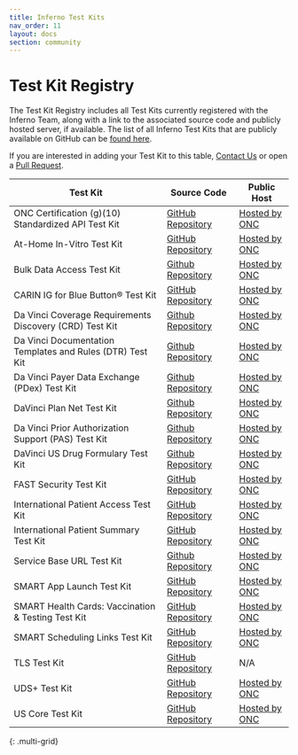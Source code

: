 ```yaml
---
title: Inferno Test Kits
nav_order: 11
layout: docs
section: community
---
```


# Test Kit Registry

The Test Kit Registry includes all Test Kits currently registered with the Inferno Team, along with a link to the associated source code and publicly hosted server, if available. The list of all Inferno Test Kits that are publicly available on GitHub can be [found here](https://github.com/inferno-framework/inferno-core/network/dependents).

If you are interested in adding your Test Kit to this table, [Contact Us](/about/who.html)
or open a [Pull Request](https://github.com/inferno-framework/inferno-framework.github.io/blob/main/community/test-kits.md).

| Test Kit      | Source Code | Public Host |
|---------------|-------------|-------------|
| ONC Certification (g)(10) Standardized API Test Kit | [GitHub Repository](https://github.com/onc-healthit/onc-certification-g10-test-kit) &emsp; | [Hosted by ONC](https://inferno.healthit.gov) |
| At-Home In-Vitro Test Kit | [GitHub Repository](https://github.com/inferno-framework/at-home-in-vitro-test-kit) | [Hosted by ONC](https://inferno.healthit.gov) |
| Bulk Data Access Test Kit | [Github Repository](https://github.com/inferno-framework/bulk-data-test-kit) | [Hosted by ONC](https://inferno.healthit.gov) |
| CARIN IG for Blue Button® Test Kit | [GitHub Repository](https://github.com/inferno-framework/carin-for-blue-button-test-kit) | [Hosted by ONC](https://inferno.healthit.gov) |
| Da Vinci Coverage Requirements Discovery (CRD) Test Kit | [Github Repository](https://github.com/inferno-framework/davinci-crd-test-kit) | [Hosted by ONC](https://inferno.healthit.gov) |
| Da Vinci Documentation Templates and Rules (DTR) Test Kit | [Github Repository](https://github.com/inferno-framework/davinci-dtr-test-kit) | [Hosted by ONC](https://inferno.healthit.gov) |
| Da Vinci Payer Data Exchange (PDex) Test Kit | [Github Repository](https://github.com/inferno-framework/davinci-pdex-test-kit) | [Hosted by ONC](https://inferno.healthit.gov) |
| DaVinci Plan Net Test Kit | [Github Repository](https://github.com/inferno-framework/davinci-plan-net-test-kit) | [Hosted by ONC](https://inferno.healthit.gov) |
| Da Vinci Prior Authorization Support (PAS) Test Kit | [Github Repository](https://github.com/inferno-framework/davinci-pas-test-kit) | [Hosted by ONC](https://inferno.healthit.gov) |
| DaVinci US Drug Formulary Test Kit | [Github Repository](https://github.com/inferno-framework/davinci-us-drug-formulary-test-kit) | [Hosted by ONC](https://inferno.healthit.gov) |
| FAST Security Test Kit | [GitHub Repository](https://github.com/inferno-framework/fast-security-test-kit) | [Hosted by ONC](https://inferno.healthit.gov) |
| International Patient Access Test Kit | [GitHub Repository](https://github.com/inferno-framework/ipa-test-kit) | [Hosted by ONC](https://inferno.healthit.gov) |
| International Patient Summary Test Kit | [GitHub Repository](https://github.com/inferno-framework/ips-test-kit) | [Hosted by ONC](https://inferno.healthit.gov) |
| Service Base URL Test Kit | [Github Repository](https://github.com/inferno-framework/service-base-url-test-kit) | [Hosted by ONC](https://inferno.healthit.gov) |
| SMART App Launch Test Kit | [GitHub Repository](https://github.com/inferno-framework/smart-app-launch-test-kit) | [Hosted by ONC](https://inferno.healthit.gov) |
| SMART Health Cards: Vaccination & Testing Test Kit &emsp; | [GitHub Repository](https://github.com/inferno-framework/shc-vaccination-test-kit) | [Hosted by ONC](https://inferno.healthit.gov) |
| SMART Scheduling Links Test Kit | [GitHub Repository](https://github.com/inferno-framework/smart-scheduling-links-test-kit) | [Hosted by ONC](https://inferno.healthit.gov) |
| TLS Test Kit | [GitHub Repository](https://github.com/inferno-framework/tls-test-kit) | N/A |
| UDS+ Test Kit | [GitHub Repository](https://github.com/inferno-framework/uds-plus-test-kit) | [Hosted by ONC](https://inferno.healthit.gov) |
| US Core Test Kit | [GitHub Repository](https://github.com/inferno-framework/us-core-test-kit) | [Hosted by ONC](https://inferno.healthit.gov) |
{: .multi-grid}
